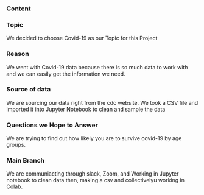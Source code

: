 ### Content 

 ### Topic

 We decided to choose Covid-19 as our Topic for this Project
 
 ### Reason
 
 We went with Covid-19 data because there is so much data to work with and we can easily get the information we need.
 
 ### Source of data
 
 We are sourcing our data right from the cdc website. We took a CSV file and imported it into Jupyter Notebook to clean and sample the data
 
 ### Questions we Hope to Answer
 
 We are trying to find out how likely you are to survive covid-19 by age groups.
 
 
 ### Main Branch
 
  We are communiacting through slack, Zoom, and Working in Jupyter notebook to clean data then, making a csv and collectivelyu working in Colab.

 
